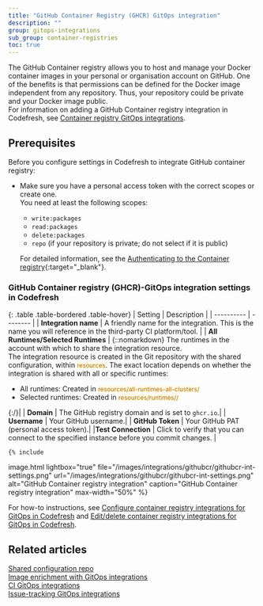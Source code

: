 ```yaml
---
title: "GitHub Container Registry (GHCR) GitOps integration"
description: ""
group: gitops-integrations
sub_group: container-registries
toc: true
---
```


The GitHub Container registry allows you to host and manage your Docker container images in your personal or organisation account on GitHub. One of the benefits is that permissions can be defined for the Docker image independent from any repository. Thus, your repository could be private and your Docker image public.   
For information on adding a GitHub Container registry integration in Codefresh, see [Container registry GitOps integrations]({{site.baseurl}}/docs/gitops-integrations/container-registries/).

## Prerequisites
Before you configure settings in Codefresh to integrate GitHub container registry:  
* Make sure you have a personal access token with the correct scopes or create one.  
  You need at least the following scopes:  
  * `write:packages`  
  * `read:packages`
  * `delete:packages`
  * `repo` (if your repository is private; do not select if it is public)  

  For detailed information, see the [Authenticating to the Container registry](https://docs.github.com/en/packages/working-with-a-github-packages-registry/working-with-the-container-registry#authenticating-to-the-container-registry){:target="\_blank"}.


### GitHub Container registry (GHCR)-GitOps integration settings in Codefresh

{: .table .table-bordered .table-hover}
| Setting    | Description  |
| ----------  |  -------- | 
| **Integration name**       | A friendly name for the integration. This is the name you will reference in the third-party CI platform/tool. |
| **All Runtimes/Selected Runtimes**   | {::nomarkdown} The runtimes in the account with which to share the integration resource. <br> The integration resource is created in the Git repository with the shared configuration, within <span style="font-family: var(--font-family-monospace); font-size: 87.5%; color: #ad6800; background-color: #fffbe6">resources</span>. The exact location depends on whether the integration is shared with all or specific runtimes: <br><ul><li>All runtimes: Created in <span style="font-family: var(--font-family-monospace); font-size: 87.5%; color: #ad6800; background-color: #fffbe6">resources/all-runtimes-all-clusters/</span></li><li>Selected runtimes: Created in <span style="font-family: var(--font-family-monospace); font-size: 87.5%; color: #ad6800; background-color: #fffbe6">resources/runtimes/<runtime-name>/</span></li></ul> {:/}|
| **Domain**         | The GitHub registry domain and is set to `ghcr.io`.|
| **Username**       | Your GitHub username.|
| **GitHub Token**   | Your GitHub PAT (personal access token).|
|**Test Connection** | Click to verify that you can connect to the specified instance before you commit changes. |


    {% include 
   image.html 
   lightbox="true" 
   file="/images/integrations/githubcr/githubcr-int-settings.png" 
   url="/images/integrations/githubcr/githubcr-int-settings.png" 
   alt="GitHub Container registry integration" 
   caption="GitHub Container registry integration"
   max-width="50%" 
   %}
   
For how-to instructions, see [Configure container registry integrations for GitOps in Codefresh]({{site.baseurl}}/docs/gitops-integrations/container-registries/#configure-container-registry-integrations-in-codefresh) and [Edit/delete container registry integrations for GitOps in Codefresh]({{site.baseurl}}/docs/gitops-integrations/container-registries/#editdelete-container-registry-integrations).  

## Related articles
[Shared configuration repo]({{site.baseurl}}/docs/reference/shared-configuration/)  
[Image enrichment with GitOps integrations]({{site.baseurl}}/docs/gitops-integrations/image-enrichment-overview/)  
[CI GitOps integrations]({{site.baseurl}}/docs/gitops-integrations/ci-integrations/)  
[Issue-tracking GitOps integrations]({{site.baseurl}}/docs/gitops-integrations/issue-tracking/)  
